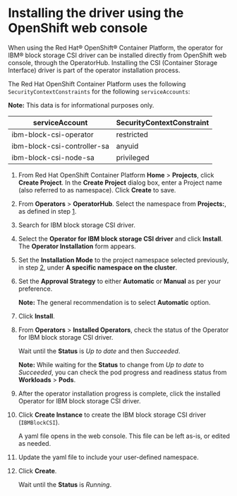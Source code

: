 # Installing the driver using the OpenShift web console

When using the Red Hat® OpenShift® Container Platform, the operator for IBM® block storage CSI driver can be installed directly from OpenShift web console, through the OperatorHub. Installing the CSI \(Container Storage Interface\) driver is part of the operator installation process.

The Red Hat OpenShift Container Platform uses the following `SecurityContextConstraints` for the following `serviceAccounts`:

**Note:** This data is for informational purposes only.

|serviceAccount|SecurityContextConstraint|
|--------------|-------------------------|
|ibm-block-csi-operator|restricted|
|ibm-block-csi-controller-sa|anyuid|
|ibm-block-csi-node-sa|privileged|

1.  From Red Hat OpenShift Container Platform **Home** \> **Projects**, click **Create Project**. In the **Create Project** dialog box, enter a Project name \(also referred to as namespace\). Click **Create** to save.

2.  From **Operators** \> **OperatorHub**. Select the namespace from **Projects:<namespace>**, as defined in step [1](#create_namespace).

3.  Search for IBM block storage CSI driver.

4.  Select the **Operator for IBM block storage CSI driver** and click **Install**.<br />The **Operator Installation** form appears.

5.  Set the **Installation Mode** to the project namespace selected previously, in step [2](#project_define), under **A specific namespace on the cluster**.

6.  Set the **Approval Strategy** to either **Automatic** or **Manual** as per your preference.

    **Note:** The general recommendation is to select **Automatic** option.

7.  Click **Install**.

8.  From **Operators** \> **Installed Operators**, check the status of the Operator for IBM block storage CSI driver.

    Wait until the **Status** is _Up to date_ and then _Succeeded_.

    **Note:** While waiting for the **Status** to change from _Up to date_ to _Succeeded_, you can check the pod progress and readiness status from **Workloads** \> **Pods**.

9.  After the operator installation progress is complete, click the installed Operator for IBM block storage CSI driver.

10. Click **Create Instance** to create the IBM block storage CSI driver (`IBMBlockCSI`).

    A yaml file opens in the web console. This file can be left as-is, or edited as needed.

11. Update the yaml file to include your user-defined namespace.

12. Click **Create**.

    Wait until the **Status** is _Running_.


